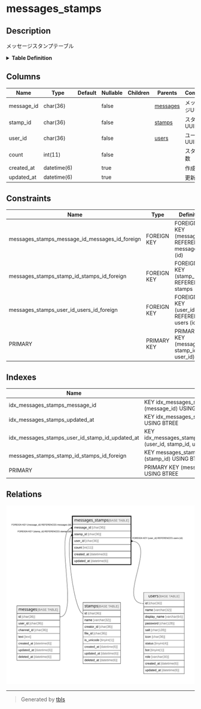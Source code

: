 # messages_stamps

## Description

メッセージスタンプテーブル

<details>
<summary><strong>Table Definition</strong></summary>

```sql
CREATE TABLE `messages_stamps` (
  `message_id` char(36) NOT NULL,
  `stamp_id` char(36) NOT NULL,
  `user_id` char(36) NOT NULL,
  `count` int(11) NOT NULL,
  `created_at` datetime(6) DEFAULT NULL,
  `updated_at` datetime(6) DEFAULT NULL,
  PRIMARY KEY (`message_id`,`stamp_id`,`user_id`),
  KEY `idx_messages_stamps_updated_at` (`updated_at`),
  KEY `idx_messages_stamps_message_id` (`message_id`),
  KEY `messages_stamps_stamp_id_stamps_id_foreign` (`stamp_id`),
  KEY `idx_messages_stamps_user_id_stamp_id_updated_at` (`user_id`,`stamp_id`,`updated_at`),
  CONSTRAINT `messages_stamps_message_id_messages_id_foreign` FOREIGN KEY (`message_id`) REFERENCES `messages` (`id`) ON DELETE CASCADE ON UPDATE CASCADE,
  CONSTRAINT `messages_stamps_stamp_id_stamps_id_foreign` FOREIGN KEY (`stamp_id`) REFERENCES `stamps` (`id`) ON DELETE CASCADE ON UPDATE CASCADE,
  CONSTRAINT `messages_stamps_user_id_users_id_foreign` FOREIGN KEY (`user_id`) REFERENCES `users` (`id`) ON DELETE CASCADE ON UPDATE CASCADE
) ENGINE=InnoDB DEFAULT CHARSET=utf8mb4
```

</details>

## Columns

| Name | Type | Default | Nullable | Children | Parents | Comment |
| ---- | ---- | ------- | -------- | -------- | ------- | ------- |
| message_id | char(36) |  | false |  | [messages](messages.md) | メッセージUUID |
| stamp_id | char(36) |  | false |  | [stamps](stamps.md) | スタンプUUID |
| user_id | char(36) |  | false |  | [users](users.md) | ユーザーUUID |
| count | int(11) |  | false |  |  | スタンプ数 |
| created_at | datetime(6) |  | true |  |  | 作成日時 |
| updated_at | datetime(6) |  | true |  |  | 更新日時 |

## Constraints

| Name | Type | Definition |
| ---- | ---- | ---------- |
| messages_stamps_message_id_messages_id_foreign | FOREIGN KEY | FOREIGN KEY (message_id) REFERENCES messages (id) |
| messages_stamps_stamp_id_stamps_id_foreign | FOREIGN KEY | FOREIGN KEY (stamp_id) REFERENCES stamps (id) |
| messages_stamps_user_id_users_id_foreign | FOREIGN KEY | FOREIGN KEY (user_id) REFERENCES users (id) |
| PRIMARY | PRIMARY KEY | PRIMARY KEY (message_id, stamp_id, user_id) |

## Indexes

| Name | Definition |
| ---- | ---------- |
| idx_messages_stamps_message_id | KEY idx_messages_stamps_message_id (message_id) USING BTREE |
| idx_messages_stamps_updated_at | KEY idx_messages_stamps_updated_at (updated_at) USING BTREE |
| idx_messages_stamps_user_id_stamp_id_updated_at | KEY idx_messages_stamps_user_id_stamp_id_updated_at (user_id, stamp_id, updated_at) USING BTREE |
| messages_stamps_stamp_id_stamps_id_foreign | KEY messages_stamps_stamp_id_stamps_id_foreign (stamp_id) USING BTREE |
| PRIMARY | PRIMARY KEY (message_id, stamp_id, user_id) USING BTREE |

## Relations

![er](messages_stamps.svg)

---

> Generated by [tbls](https://github.com/k1LoW/tbls)
